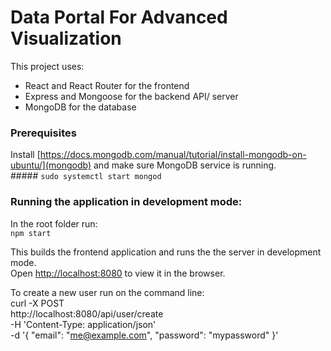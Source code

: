 
# Data Portal For Advanced Visualization 

This project uses: 
- React and React Router for the frontend
- Express and Mongoose for the backend API/ server
- MongoDB for the database

### Prerequisites
Install [https://docs.mongodb.com/manual/tutorial/install-mongodb-on-ubuntu/](mongodb) and make sure MongoDB service is running. <br>
    ##### `sudo systemctl start mongod`
    
### Running the application in development mode:
In the root folder run: <br>
    `npm start`

This builds the frontend application and runs the the server in development mode.<br />
Open [http://localhost:8080](http://localhost:8080) to view it in the browser.

To create a new user run on the command line: <br>
        curl -X POST \
        http://localhost:8080/api/user/create \
        -H 'Content-Type: application/json' \
        -d '{
        "email": "me@example.com",
        "password": "mypassword"
        }' 


